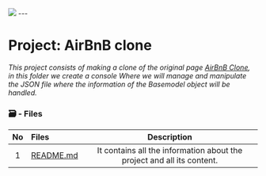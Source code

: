 <img src="https://i.ibb.co/2NBYbYv/CLON1.png">
---

# Project: AirBnB clone

_This project consists of making a clone of the original page <a href="https://www.airbnb.com/">AirBnB Clone</a>, in this folder we create a console Where we will manage and manipulate the JSON file where the information of the Basemodel object will be handled._

### 🗃 - Files

No|Files|Description
:---:|:---|:---:
1|[README.md](./README.md)| It contains all the information about the project and all its content.
